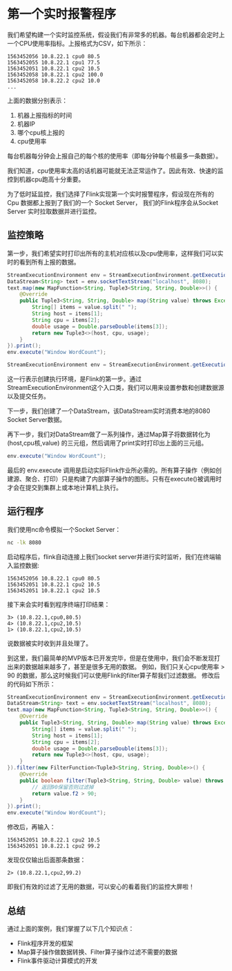 
# 第一个实时报警程序

我们希望构建一个实时监控系统，假设我们有非常多的机器。每台机器都会定时上一个CPU使用率指标。上报格式为CSV，如下所示：

``` 
1563452056 10.8.22.1 cpu0 80.5
1563452055 10.8.22.1 cpu1 77.5
1563452051 10.8.22.1 cpu2 10.5
1563452058 10.8.22.1 cpu2 100.0
1563452058 10.8.22.2 cpu2 10.0
...
```

上面的数据分别表示：
1. 机器上报指标的时间
2. 机器IP
3. 哪个cpu核上报的
4. cpu使用率

每台机器每分钟会上报自己的每个核的使用率（即每分钟每个核最多一条数据）。

我们知道，cpu使用率太高的话机器可能就无法正常运作了。因此有效、快速的监控到机器cpu跑高十分重要。

为了低时延监控，我们选择了Flink实现第一个实时报警程序，假设现在所有的 Cpu 数据都上报到了我们的一个 Socket Server， 我们的Flink程序会从Socket Server 实时拉取数据并进行监控。

## 监控策略

第一步，我们希望实时打印出所有的主机对应核以及cpu使用率，这样我们可以实时的看到所有上报的数据。

``` java
StreamExecutionEnvironment env = StreamExecutionEnvironment.getExecutionEnvironment();
DataStream<String> text = env.socketTextStream("localhost", 8080);
text.map(new MapFunction<String, Tuple3<String, String, Double>>() {
    @Override
    public Tuple3<String, String, Double> map(String value) throws Exception {
        String[] items = value.split(" ");
        String host = items[1];
        String cpu = items[2];
        double usage = Double.parseDouble(items[3]);
        return new Tuple3<>(host, cpu, usage);
    }
}).print();
env.execute("Window WordCount");
```

``` java
StreamExecutionEnvironment env = StreamExecutionEnvironment.getExecutionEnvironment();
```

这一行表示创建执行环境，是Flink的第一步。通过StreamExecutionEnvironment这个入口类，我们可以用来设置参数和创建数据源以及提交任务。

下一步，我们创建了一个DataStream，该DataStream实时消费本地的8080 Socket Server数据。

再下一步，我们对DataStream做了一系列操作，通过Map算子将数据转化为 (host,cpu核,value) 的三元组，然后调用了print实时打印出上面的三元组。

``` java
env.execute("Window WordCount");
```  

最后的 env.execute 调用是启动实际Flink作业所必需的。所有算子操作（例如创建源、聚合、打印）只是构建了内部算子操作的图形。只有在execute()被调用时才会在提交到集群上或本地计算机上执行。

## 运行程序

我们使用nc命令模拟一个Socket Server：
``` bash
nc -lk 8080
```

启动程序后，flink自动连接上我们socket server并进行实时监听，我们在终端输入监控数据:

```
1563452056 10.8.22.1 cpu0 80.5
1563452051 10.8.22.1 cpu2 10.5
1563452051 10.8.22.1 cpu2 10.5
```

接下来会实时看到程序终端打印结果：

```
3> (10.8.22.1,cpu0,80.5)
4> (10.8.22.1,cpu2,10.5)
1> (10.8.22.1,cpu2,10.5)
```

说数据被实时收到并且处理了。

到这里，我们最简单的MVP版本已开发完毕，但是在使用中，我们会不断发现打出来的数据越来越多了，甚至是很多无用的数据。
例如，我们只关心cpu使用率 > 90 的数据，那么这时候我们可以使用Flink的filter算子帮我们过滤数据。
修改后的代码如下所示：

``` java
StreamExecutionEnvironment env = StreamExecutionEnvironment.getExecutionEnvironment();
DataStream<String> text = env.socketTextStream("localhost", 8080);
text.map(new MapFunction<String, Tuple3<String, String, Double>>() {
    @Override
    public Tuple3<String, String, Double> map(String value) throws Exception {
        String[] items = value.split(" ");
        String host = items[1];
        String cpu = items[2];
        double usage = Double.parseDouble(items[3]);
        return new Tuple3<>(host, cpu, usage);
    }
}).filter(new FilterFunction<Tuple3<String, String, Double>>() {
    @Override
    public boolean filter(Tuple3<String, String, Double> value) throws Exception {
        // 返回90保留否则过滤掉
        return value.f2 > 90;
    }
}).print();
env.execute("Window WordCount");
```

修改后，再输入：
```
1563452051 10.8.22.1 cpu2 10.5
1563452051 10.8.22.1 cpu2 99.2
```

发现仅仅输出后面那条数据：
```
2> (10.8.22.1,cpu2,99.2)
```

即我们有效的过滤了无用的数据，可以安心的看着我们的监控大屏啦！

## 总结

通过上面的案例，我们掌握了以下几个知识点：

* Flink程序开发的框架
* Map算子操作做数据转换、Filter算子操作过滤不需要的数据
* Flink事件驱动计算模式的开发